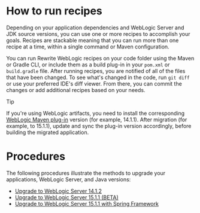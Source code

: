 # How to run recipes

Depending on your application dependencies and WebLogic Server and JDK source versions, you can use one or more recipes to accomplish your goals. Recipes are stackable meaning that you can run more than one recipe at a time, within a single command or Maven configuration. 

You can run Rewrite WebLogic recipes on your code folder using the Maven or Gradle CLI, or include them as a build plug-in in your `pom.xml` or `build.gradle` file. After running recipes, you are notified of all of the files that have been changed. To see what's changed in the code, run `git diff` or use your preferred IDE's diff viewer. From there, you can commit the changes or add additional recipes based on your needs.

> [!TIP]  
> If you're using WebLogic artifacts, you need to install the corresponding [WebLogic Maven plug-in](https://docs.oracle.com/en/middleware/fusion-middleware/weblogic-server/14.1.2/wlprg/maven.html#GUID-7759C76C-D6E9-4A7E-BE99-96787814576D) version (for example, 14.1.1). After migration (for example, to 15.1.1), update and sync the plug-in version accordingly, before building the migrated application.

# Procedures

The following procedures illustrate the methods to upgrade your applications, WebLogic Server, and Java versions:

- [Upgrade to WebLogic Server 14.1.2](upgrade-141200.md)
- [Upgrade to WebLogic Server 15.1.1 (BETA)](upgrade-151100.md)
- [Upgrade to WebLogic Server 15.1.1 with Spring Framework](https://github.com/oracle-samples/weblogic-examples/blob/main/tutorials/migrate/spring-framework-petclinic-15.1.1/README.md)

